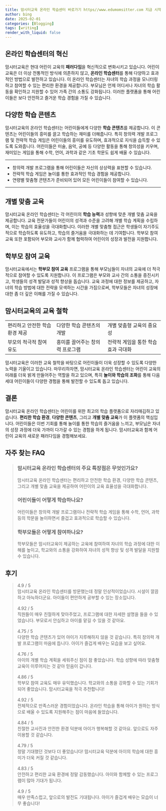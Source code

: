```yaml
---
title: 맘시터교육 온라인 학습센터 바로가기 https//www.edumomsitter.com 지금 시작하기
author: bing
date: 2025-02-01
categories: [Blogging]
tags: [writing]
render_with_liquid: false
---
```



<h2 id='온라인 학습센터의 혁신'>온라인 학습센터의 혁신</h2>

<p>맘시터교육은 현대 어린이 교육의 <b>패러다임</b>을 혁신적으로 변화시키고 있습니다. 어린이 교육은 더 이상 전통적인 방식에 의존하지 않고, <b>온라인 학습센터</b>를 통해 다양하고 효과적인 방법으로 발전하고 있습니다. 이 온라인 학습센터는 자녀의 학습 과정을 모니터링하고 참여할 수 있는 편리한 환경을 제공합니다. 부모님은 언제 어디서나 자녀의 학습 활동을 확인하고 지원할 수 있어 가족 간의 소통도 강화됩니다. 이러한 플랫폼을 통해 어린이들은 보다 안전하고 즐거운 학습 경험을 가질 수 있습니다.</p>

<h2 id='다양한 학습 콘텐츠'>다양한 학습 콘텐츠</h2>

<p>맘시터교육의 온라인 학습센터는 어린이들에게 다양한 <b>학습 콘텐츠</b>를 제공합니다. 이 콘텐츠는 어린이들의 흥미를 끌고 학습하는 재미를 더해줍니다. 특히 창의력 개발 프로그램 및 전략적 학습 게임은 어린이들의 흥미를 유도하며, 효과적으로 지식을 습득할 수 있도록 도와줍니다. 어린이들은 미술, 음악, 공예 등 다양한 활동을 통해 창의성을 키우며, 재미있는 게임을 통해 수학, 언어, 과학과 같은 기초 학문도 쉽게 배울 수 있습니다.</p>

<hr />

<ul>
    <li>창의력 개발 프로그램을 통해 어린이들은 자신의 상상력을 표현할 수 있습니다.</li>
    <li>전략적 학습 게임은 놀이를 통한 효과적인 학습 경험을 제공합니다.</li>
    <li>연령별 맞춤형 콘텐츠가 준비되어 있어 모든 어린이들이 참여할 수 있습니다.</li>
</ul>

<hr />

<h2 id='개별 맞춤 교육'>개별 맞춤 교육</h2>

<p>맘시터교육 온라인 학습센터는 각 어린이의 <b>학습 능력</b>과 성향에 맞춘 개별 맞춤 교육을 제공합니다. 교육 전문가들이 어린이의 성격과 수준을 고려해 개별 학습 계획을 수립하며, 이는 학습의 효율성을 극대화합니다. 이러한 개별 맞춤형 접근은 학생들이 자기주도적으로 학습하도록 유도하고, 학습의 즐거움을 극대화하는 데 기여합니다. 학부모 참여 교육 또한 포함되어 부모와 교사가 함께 협력하여 어린이의 성장과 발전을 지원합니다.</p>

<h2 id='학부모 참여 교육'>학부모 참여 교육</h2>

<p>맘시터교육에서는 <b>학부모 참여 교육</b> 프로그램을 통해 부모님들이 자녀의 교육에 더 적극적으로 참여할 수 있도록 지원합니다. 이 프로그램은 부모와 교사 간의 소통을 증진시키고, 학생들의 성격 발달과 성적 향상을 돕습니다. 교육 과정에 대한 정보를 제공하고, 자녀의 학습 방법에 대한 전략을 모색하는 시간을 가짐으로써, 학부모들은 자녀의 성장에 대한 좀 더 깊은 이해를 가질 수 있습니다.</p>

<h2 id='맘시터교육의 교육 철학'>맘시터교육의 교육 철학</h2>

<table>
    <tr>
        <td>편리하고 안전한 학습 환경 제공</td>
        <td>다양한 학습 콘텐츠의 개발</td>
        <td>개별 맞춤형 교육의 중요성</td>
    </tr>
    <tr>
        <td>부모의 적극적 참여 유도</td>
        <td>흥미를 끌어주는 창의력 프로그램</td>
        <td>전략적 게임을 통한 학습 효과 극대화</td>
    </tr>
</table>

<p>맘시터교육은 이러한 교육 철학을 바탕으로 어린이들이 더욱 성장할 수 있도록 다양한 노력을 기울이고 있습니다. 마무리하자면, 맘시터교육 온라인 학습센터는 어린이 교육의 미래를 더욱 밝게 만들어주는 역할을 하고 있으며, 특히 <b>놀이와 학습의 조화</b>를 통해 다음 세대 어린이들이 다양한 경험을 통해 발전할 수 있도록 돕고 있습니다.</p>

<h2 id='결론'>결론</h2>

<p>맘시터교육 온라인 학습센터는 어린이를 위한 최고의 학습 플랫폼으로 자리매김하고 있습니다. <b>편리한 학습 환경</b>, <b>다양한 콘텐츠</b>, 그리고 <b>개별 맞춤 교육</b>가 이 플랫폼의 핵심입니다. 어린이들은 이번 기회를 통해 놀이를 통한 학습의 즐거움을 느끼고, 부모님은 자녀의 성장 과정에 더욱 가까이 다가갈 수 있는 경험을 하게 됩니다. 맘시터교육과 함께 어린이 교육의 새로운 패러다임을 경험해보세요.</p>


<h2 id='자주_찾는_FAQ'>자주 찾는 FAQ</h2>
<div itemscope="" itemtype="https://schema.org/FAQPage"> 
<blockquote> 
<div itemscope="" itemprop="mainEntity" itemtype="https://schema.org/Question"> 
<h3 itemprop="name">맘시터교육 온라인 학습센터의 주요 특장점은 무엇인가요?</h3> 
<div itemscope="" itemprop="acceptedAnswer" itemtype="https://schema.org/Answer"> 
<span itemprop="text"> 
<p>맘시터교육 온라인 학습센터는 편리하고 안전한 학습 환경, 다양한 학습 콘텐츠, 그리고 개별 맞춤 교육을 제공하여 어린이의 교육 효율성을 극대화합니다.</p> 
</span> 
</div> 
</div> 

<div itemscope="" itemprop="mainEntity" itemtype="https://schema.org/Question"> 
<h3 itemprop="name">어린이들이 어떻게 학습하나요?</h3> 
<div itemscope="" itemprop="acceptedAnswer" itemtype="https://schema.org/Answer"> 
<span itemprop="text"> 
<p>어린이들은 창의력 개발 프로그램이나 전략적 학습 게임을 통해 수학, 언어, 과학 등의 학문을 놀이하면서 즐겁고 효과적으로 학습할 수 있습니다.</p> 
</span> 
</div> 
</div> 

<div itemscope="" itemprop="mainEntity" itemtype="https://schema.org/Question"> 
<h3 itemprop="name">학부모들은 어떻게 참여하나요?</h3> 
<div itemscope="" itemprop="acceptedAnswer" itemtype="https://schema.org/Answer"> 
<span itemprop="text"> 
<p>학부모들은 맘시터교육이 제공하는 교육에 참여하여 자녀의 학습 과정에 대한 이해를 높이고, 학교와의 소통을 강화하여 자녀의 성적 향상 및 성격 발달을 지원할 수 있습니다.</p> 
</span> 
</div> 
</div> 
</blockquote> 
</div>
<h2 id='후기'>후기</h2>
<div itemscope itemtype="https://schema.org/Product">
  <blockquote>
  <div itemprop="review" itemscope itemtype="https://schema.org/Review">
      <div itemprop="reviewRating" itemscope itemtype="https://schema.org/Rating"> <span itemprop="ratingValue">4.9</span> / <span itemprop="bestRating">5</span> </div>
      <span itemprop="reviewBody">맘시터교육 온라인 학습센터를 방문했는데 정말 인상적이었습니다. 시설이 깔끔하고 아늑하더군요. 아이들이 편안하게 공부할 수 있는 장소입니다.</span>
  </div>
  <br>
  <div itemprop="review" itemscope itemtype="https://schema.org/Review">
      <div itemprop="reviewRating" itemscope itemtype="https://schema.org/Rating"> <span itemprop="ratingValue">4.92</span> / <span itemprop="bestRating">5</span> </div>
      <span itemprop="reviewBody">직원들이 매우 친절하게 맞아주었고, 프로그램에 대한 자세한 설명을 들을 수 있었습니다. 부모로서 안심하고 아이를 맡길 수 있을 것 같아요.</span>
  </div>
  <br>
  <div itemprop="review" itemscope itemtype="https://schema.org/Review">
      <div itemprop="reviewRating" itemscope itemtype="https://schema.org/Rating"> <span itemprop="ratingValue">4.75</span> / <span itemprop="bestRating">5</span> </div>
      <span itemprop="reviewBody">다양한 학습 콘텐츠가 있어 아이가 지루해하지 않을 것 같습니다. 특히 창의력 개발 프로그램이 마음에 듭니다. 아이가 즐겁게 배우는 모습을 보고 싶어요.</span>
  </div>
  <br>
  <div itemprop="review" itemscope itemtype="https://schema.org/Review">
      <div itemprop="reviewRating" itemscope itemtype="https://schema.org/Rating"> <span itemprop="ratingValue">4.76</span> / <span itemprop="bestRating">5</span> </div>
      <span itemprop="reviewBody">아이의 개별 학습 계획을 세워주신 점이 참 좋았습니다. 학습 성향에 따라 맞춤형 교육이 이루어지는 것 같아 믿음이 갑니다.</span>
  </div>
  <br>
  <div itemprop="review" itemscope itemtype="https://schema.org/Review">
      <div itemprop="reviewRating" itemscope itemtype="https://schema.org/Rating"> <span itemprop="ratingValue">4.86</span> / <span itemprop="bestRating">5</span> </div>
      <span itemprop="reviewBody">학부모 참여 교육도 매우 유익했습니다. 학교와의 소통을 강화할 수 있는 기회가 되어 좋았습니다. 맘시터교육을 적극 추천합니다!</span>
  </div>
  <br>
  <div itemprop="review" itemscope itemtype="https://schema.org/Review">
      <div itemprop="reviewRating" itemscope itemtype="https://schema.org/Rating"> <span itemprop="ratingValue">4.92</span> / <span itemprop="bestRating">5</span> </div>
      <span itemprop="reviewBody">전체적으로 만족스러운 경험이었습니다. 온라인 학습을 통해 아이가 원하는 방식으로 배울 수 있도록 지원해주는 점이 마음에 들었습니다.</span>
  </div>
  <br>
  <div itemprop="review" itemscope itemtype="https://schema.org/Review">
      <div itemprop="reviewRating" itemscope itemtype="https://schema.org/Rating"> <span itemprop="ratingValue">4.84</span> / <span itemprop="bestRating">5</span> </div>
      <span itemprop="reviewBody">친절한 교사진과 안전한 환경 덕분에 아이가 행복해할 것 같아요. 앞으로도 자주 이용할 것 같습니다.</span>
  </div>
  <br>
  <div itemprop="review" itemscope itemtype="https://schema.org/Review">
      <div itemprop="reviewRating" itemscope itemtype="https://schema.org/Rating"> <span itemprop="ratingValue">4.79</span> / <span itemprop="bestRating">5</span> </div>
      <span itemprop="reviewBody">정말 기대했던 것보다 더 좋았습니다! 맘시터교육 덕분에 아이의 학습에 대한 흥미가 더욱 커질 것 같습니다.</span>
  </div>
  <br>
  <div itemprop="review" itemscope itemtype="https://schema.org/Review">
      <div itemprop="reviewRating" itemscope itemtype="https://schema.org/Rating"> <span itemprop="ratingValue">4.83</span> / <span itemprop="bestRating">5</span> </div>
      <span itemprop="reviewBody">안전하고 편리한 교육 환경에 정말 감동했습니다. 아이와 함께할 수 있는 프로그램이 많아 기대가 됩니다.</span>
  </div>
  <br>
  <div itemprop="review" itemscope itemtype="https://schema.org/Review">
      <div itemprop="reviewRating" itemscope itemtype="https://schema.org/Rating"> <span itemprop="ratingValue">4.9</span> / <span itemprop="bestRating">5</span> </div>
      <span itemprop="reviewBody">매우 만족스럽고, 앞으로의 발전도 기대됩니다. 아이가 즐겁게 배우는 모습이 너무 좋습니다!</span>
  </div>
  </blockquote>
</div>
